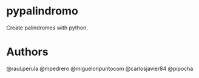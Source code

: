 # pypalindromo

Create palindromes with python.

# Authors

@raul.perula
@mpedrero
@miguelonpuntocom
@carlosjavier84
@pipocha

